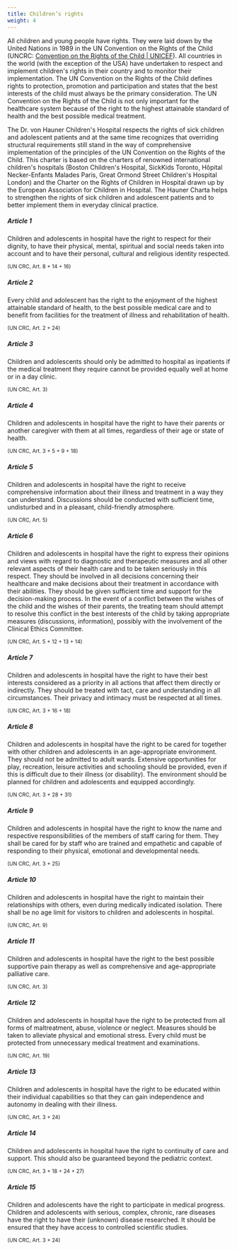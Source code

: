 ```yaml
---
title: Children’s rights
weight: 4
---
```


All children and young people have rights. They were laid down by the United Nations in 1989 in the UN Convention on the Rights of the Child (UNCRC: <a href="https://www.unicef.org/child-rights-convention" class="link-underline-primary">Convention on the Rights of the Child | UNICEF</a>). All countries in the world (with the exception of the USA) have undertaken to respect and implement children's rights in their country and to monitor their implementation. The UN Convention on the Rights of the Child defines rights to protection, promotion and participation and states that the best interests of the child must always be the primary consideration. The UN Convention on the Rights of the Child is not only important for the healthcare system because of the right to the highest attainable standard of health and the best possible medical treatment.

The Dr. von Hauner Children's Hospital respects the rights of sick children and adolescent patients and at the same time recognizes that overriding structural requirements still stand in the way of comprehensive implementation of the principles of the UN Convention on the Rights of the Child. This charter is based on the charters of renowned international children's hospitals (Boston Children's Hospital, SickKids Toronto, Hôpital Necker-Enfants Malades Paris, Great Ormond Street Children's Hospital London) and the Charter on the Rights of Children in Hospital drawn up by the European Association for Children in Hospital. The Hauner Charta helps to strengthen the rights of sick children and adolescent patients and to better implement them in everyday clinical practice.

<div class="grid gap-0 row-gap-3">

<div class="card mb-3">
  <div class="card-body">
    <h5 class="card-title">Article 1</h5>
    <p class="card-text">
      Children and adolescents in hospital have the right to respect for their dignity, to have their physical, mental, spiritual and social needs taken into account and to have their personal, cultural and religious identity respected.
    </p>
  </div>
  <div class="card-footer">
    <small class="text-body-secondary">(UN CRC, Art. 8 + 14 + 16)</small>
  </div>
</div>

<div class="card mb-3">
  <div class="card-body">
    <h5 class="card-title">Article 2</h5>
    <p class="card-text">
      Every child and adolescent has the right to the enjoyment of the highest attainable standard of health, to the best possible medical care and to benefit from facilities for the treatment of illness and rehabilitation of health.
    </p>
  </div>
  <div class="card-footer">
    <small class="text-body-secondary">(UN CRC, Art. 2 + 24)</small>
  </div>
</div>

<div class="card mb-3">
  <div class="card-body">
    <h5 class="card-title">Article 3</h5>
    <p class="card-text">
      Children and adolescents should only be admitted to hospital as inpatients if the medical treatment they require cannot be provided equally well at home or in a day clinic.
    </p>
  </div>
  <div class="card-footer">
    <small class="text-body-secondary">(UN CRC, Art. 3)</small>
  </div>
</div>

<div class="card mb-3">
  <div class="card-body">
    <h5 class="card-title">Article 4</h5>
    <p class="card-text">
      Children and adolescents in hospital have the right to have their parents or another caregiver with them at all times, regardless of their age or state of health.
    </p>
  </div>
  <div class="card-footer">
    <small class="text-body-secondary">(UN CRC, Art. 3 + 5 + 9 + 18)</small>
  </div>
</div>

<div class="card mb-3">
  <div class="card-body">
    <h5 class="card-title">Article 5</h5>
    <p class="card-text">
      Children and adolescents in hospital have the right to receive comprehensive information about their illness and treatment in a way they can understand. Discussions should be conducted with sufficient time, undisturbed and in a pleasant, child-friendly atmosphere.
    </p>
  </div>
  <div class="card-footer">
    <small class="text-body-secondary">(UN CRC, Art. 5)</small>
  </div>
</div>

<div class="card mb-3">
  <div class="card-body">
    <h5 class="card-title">Article 6</h5>
    <p class="card-text">
      Children and adolescents in hospital have the right to express their opinions and views with regard to diagnostic and therapeutic measures and all other relevant aspects of their health care and to be taken seriously in this respect. They should be involved in all decisions concerning their healthcare and make decisions about their treatment in accordance with their abilities. They should be given sufficient time and support for the decision-making process. In the event of a conflict between the wishes of the child and the wishes of their parents, the treating team should attempt to resolve this conflict in the best interests of the child by taking appropriate measures (discussions, information), possibly with the involvement of the Clinical Ethics Committee.
    </p>
  </div>
  <div class="card-footer">
    <small class="text-body-secondary">(UN CRC, Art. 5 + 12 + 13 + 14)</small>
  </div>
</div>

<div class="card mb-3">
  <div class="card-body">
    <h5 class="card-title">Article 7</h5>
    <p class="card-text">
      Children and adolescents in hospital have the right to have their best interests considered as a priority in all actions that affect them directly or indirectly. They should be treated with tact, care and understanding in all circumstances. Their privacy and intimacy must be respected at all times.
    </p>
  </div>
  <div class="card-footer">
    <small class="text-body-secondary">(UN CRC, Art. 3 + 16 + 18)</small>
  </div>
</div>

<div class="card mb-3">
  <div class="card-body">
    <h5 class="card-title">Article 8</h5>
    <p class="card-text">
      Children and adolescents in hospital have the right to be cared for together with other children and adolescents in an age-appropriate environment. They should not be admitted to adult wards. Extensive opportunities for play, recreation, leisure activities and schooling should be provided, even if this is difficult due to their illness (or disability). The environment should be planned for children and adolescents and equipped accordingly.
    </p>
  </div>
  <div class="card-footer">
    <small class="text-body-secondary">(UN CRC, Art. 3 + 28 + 31)</small>
  </div>
</div>

<div class="card mb-3">
  <div class="card-body">
    <h5 class="card-title">Article 9</h5>
    <p class="card-text">
      Children and adolescents in hospital have the right to know the name and respective responsibilities of the members of staff caring for them. They shall be cared for by staff who are trained and empathetic and capable of responding to their physical, emotional and developmental needs.
    </p>
  </div>
  <div class="card-footer">
    <small class="text-body-secondary">(UN CRC, Art. 3 + 25)</small>
  </div>
</div>

<div class="card mb-3">
  <div class="card-body">
    <h5 class="card-title">Article 10</h5>
    <p class="card-text">
      Children and adolescents in hospital have the right to maintain their relationships with others, even during medically indicated isolation. There shall be no age limit for visitors to children and adolescents in hospital.
    </p>
  </div>
  <div class="card-footer">
    <small class="text-body-secondary">(UN CRC, Art. 9)</small>
  </div>
</div>

<div class="card mb-3">
  <div class="card-body">
    <h5 class="card-title">Article 11</h5>
    <p class="card-text">
      Children and adolescents in hospital have the right to the best possible supportive pain therapy as well as comprehensive and age-appropriate palliative care.
    </p>
  </div>
  <div class="card-footer">
    <small class="text-body-secondary">(UN CRC, Art. 3)</small>
  </div>
</div>

<div class="card mb-3">
  <div class="card-body">
    <h5 class="card-title">Article 12</h5>
    <p class="card-text">
      Children and adolescents in hospital have the right to be protected from all forms of maltreatment, abuse, violence or neglect. Measures should be taken to alleviate physical and emotional stress. Every child must be protected from unnecessary medical treatment and examinations.
    </p>
  </div>
  <div class="card-footer">
    <small class="text-body-secondary">(UN CRC, Art. 19)</small>
  </div>
</div>

<div class="card mb-3">
  <div class="card-body">
    <h5 class="card-title">Article 13</h5>
    <p class="card-text">
      Children and adolescents in hospital have the right to be educated within their individual capabilities so that they can gain independence and autonomy in dealing with their illness.
    </p>
  </div>
  <div class="card-footer">
    <small class="text-body-secondary">(UN CRC, Art. 3 + 24)</small>
  </div>
</div>

<div class="card mb-3">
  <div class="card-body">
    <h5 class="card-title">Article 14</h5>
    <p class="card-text">
      Children and adolescents in hospital have the right to continuity of care and support. This should also be guaranteed beyond the pediatric context.
    </p>
  </div>
  <div class="card-footer">
    <small class="text-body-secondary">(UN CRC, Art. 3 + 18 + 24 + 27)</small>
  </div>
</div>

<div class="card mb-3">
  <div class="card-body">
    <h5 class="card-title">Article 15</h5>
    <p class="card-text">
      Children and adolescents have the right to participate in medical progress. Children and adolescents with serious, complex, chronic, rare diseases have the right to have their (unknown) disease researched. It should be ensured that they have access to controlled scientific studies.
    </p>
  </div>
  <div class="card-footer">
    <small class="text-body-secondary">(UN CRC, Art. 3 + 24)</small>
  </div>
</div>
</div>